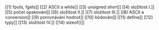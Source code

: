 [[1) fputs, fgets]]
[[2) ASCII a while]]
[[3) unsigned short]]
[[4) složitost I.]]
[[5) počet opakování]]
[[6) složitost II.]]
[[7) složitost III.]]
[[8) ASCII a conversion]]
[[9) porovnávání hodnot]]
[[10) kódování]]
[[11) define]]
[[12) typy]]
[[13) složitost IV.]]
[[14) sizeof()]]
